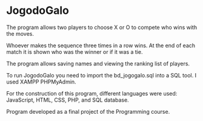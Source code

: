  # JogodoGalo

The program allows two players to choose X or O to compete who wins with the moves. 

Whoever makes the sequence three times in a row wins. At the end of each match it is shown who was the winner or if it was a tie. 

The program allows saving names and viewing the ranking list of players.

To run JogodoGalo you need to import the bd_jogogalo.sql into a SQL tool. I used XAMPP PHPMyAdmin.

For the construction of this program, different languages were used: JavaScript, HTML, CSS, PHP, and SQL database.

Program developed as a final project of the Programming course.
